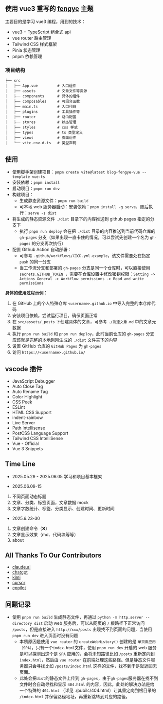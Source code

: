 ## 使用 vue3 重写的 [fengye](https://github.com/chen-yingfa/hexo-theme-fengye) 主题
主要目的是学习 vue3 编程，用到的技术：
- vue3 + TypeScript  组合式 api
- vue router  路由管理
- Tailwind CSS  样式框架
- Pinia  状态管理
- pnpm  依赖管理

### 项目结构
  ```
  ├── src
  │   ├── App.vue         # 入口组件
  │   ├── assets          # 文章文件等资源
  │   ├── components      # 具体的组件
  │   ├── composables     # 可组合函数
  │   ├── main.ts         # 入口代码
  │   ├── plugins         # 工具插件等
  │   ├── router          # 路由配置
  │   ├── stores          # 状态管理
  │   ├── styles          # css 样式
  │   ├── types           # ts 类型定义
  │   ├── views           # 页面组件
  │   └── vite-env.d.ts   # 类型声明
  ```


## 使用
- 使用脚手架创建项目：`pnpm create vite@latest blog-fengye-vue --template vue-ts`
- 安装依赖：`pnpm install`
- 启动项目：`pnpm run dev`
- 构建项目：
  - 生成静态资源文件：`pnpm run build`
  - 可本地 web 服务器启动：安装依赖：`pnpm install -g serve`，随后执行：`serve -s dist`
- 将生成的静态资源文件 `./dist` 目录下的内容推送到 github pages 指定的分支下
  - 执行 `pnpm run deploy` 会在把 `./dist` 目录的内容推送到当前代码仓库的 `gh-pages` 分支（如果出现一直卡住的情况，可以尝试先创建一个名为 `gh-pages` 的分支再次执行）
- 配置 Github Action 自动部署：
  - 可参考 `.github/workflows/CICD.yml.example`，该文件需要处在指定 `push` 的同一分支
  - 当工作流分支和部署的 `gh-pages` 分支是同一个仓库时，可以直接使用 `secrets.GITHUB_TOKEN `，需要在仓库设置中修改密钥权限：`Setting -> Actions General -> Workflow permissions -> Read and write permissions`

**具体的使用过程示例：**
1. 在 GitHub 上的个人特殊仓库 `<username>.github.io` 中导入完整的本仓库代码
2. 安装项目依赖，尝试运行项目，确保页面正常
3. 在 `src/assets/_posts` 下创建具体的文章，可参考 `./测速文章.md` 中的文章元数据
4. 执行 `pnpm run build` 和 `pnpm run deploy`，此时当前仓库的 `gh-pages` 分支应该就是完整的本地刚刚生成的 `./dist` 文件夹下的内容
5. 设置 GitHub 仓库的 `GitHub Pages` 为 `gh-pages`
6. 访问 `https://<username>.github.io/`


## vscode 插件
- JavaScript Debugger
- Auto Close Tag
- Auto Rename Tag
- Color Highlight
- CSS Peek
- ESLint
- HTML CSS Support
- indent-rainbow
- Live Server
- Path Intellisense
- PostCSS Language Support
- Tailwind CSS IntelliSense
- Vue - Official
- Vue 3 Snippets


## Time Line
- 2025.05.29 - 2025.06.05 学习和项目基本框架

- 2025.06.09-15
1. 不同页面动态标题
2. 文章、分类、标签页面，文章数据 mock
3. 文章字数统计、标签、分类显示、创建时间、更新时间

- 2025.6.23-30
1. 文章创建命令（❌）
2. 文章显示效果（md、代码块等等）
3. about


## All Thanks To Our Contributors
- [claude.ai](https://claude.ai/)
- [chatgpt](https://chatgpt.com/)
- [kimi](https://www.kimi.com/)
- [cursor](https://www.cursor.com/)
- [copilot](https://github.com/copilot)


## 问题记录
- 使用 `pnpm run build` 生成静态文件，再通过 `python -m http.server --directory dist` 启动 web 服务后，可以从网页的 `/` 根路径下正常访问 `/posts`，但是直接进入 `http://xxx/posts` 出现找不到页面的问题，当使用 `pnpm run dev` 进入页面时没有问题
  - 本质原因是使用 `vue router` 的 `createWebHistory()` 创建的是 `单页面应用（SPA）`，只有一个`index.html`文件，使用 `pnpm run dev` 开启的 web 服务是可以探测出这个是 `SPA` 应用的，会将未知路径比如 `/posts` 重新定向到 `index.html`，然后由 `vue router` 在前端处理这些路径。但是静态文件服务器只会寻找比如 `/posts/index.html` 这样的文件，找不到于是就返回无页面。
  - 此处会把`dist`的静态文件上传到 `gh-pages`，由于`gh-pages`服务器在找不到文件时会自动寻找和显示 `404.html` 的内容，因此，此处的解决办法是给一个特殊的 `404.html` （详见 ./pubilc/404.html）让其重定向到根目录的 `/index.html` 并保留路径地址，再重新跳转到对应的路径。